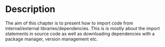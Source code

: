 # Description

The aim of this chapter is to present how to import code
from internal/external libraries/dependencies. This is is mostly
about the import statements in source code as well as downloading
dependencies with a package manager, version management etc.